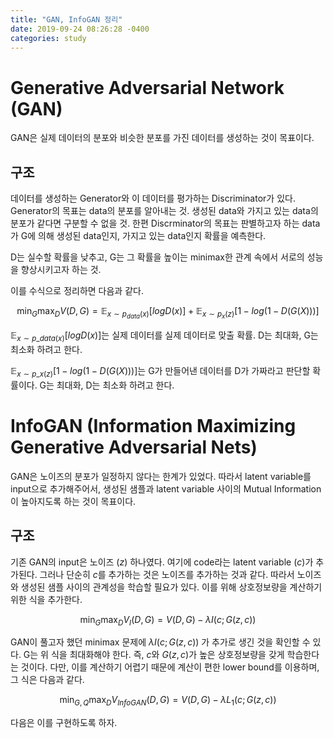 ```yaml
---
title: "GAN, InfoGAN 정리"
date: 2019-09-24 08:26:28 -0400
categories: study
---
```




# Generative Adversarial Network (GAN)

GAN은 실제 데이터의 분포와 비슷한 분포를 가진 데이터를 생성하는 것이 목표이다.



## 구조

데이터를 생성하는 Generator와 이 데이터를 평가하는 Discriminator가 있다. Generator의 목표는 data의 분포를 알아내는 것. 생성된 data와 가지고 있는 data의 분포가 같다면 구분할 수 없을 것. 한편 Discrminator의 목표는 판별하고자 하는 data가 G에 의해 생성된 data인지, 가지고 있는 data인지 확률을 예측한다.

D는 실수할 확률을 낮추고, G는 그 확률을 높이는 minimax한 관계 속에서 서로의 성능을 향상시키고자 하는 것.

이를 수식으로 정리하면 다음과 같다.



$$
\min_G\max_DV(D,G) = \mathbb{E}_{x\sim p_{data}(x)}[logD(x)] + \mathbb{E}_{x\sim p_{x}(z)}[1-log(1-D(G(X)))]
$$



$\mathbb{E}_{x\sim p\_{data}(x)}[logD(x)]$는 실제 데이터를 실제 데이터로 맞출 확률. D는 최대화, G는 최소화 하려고 한다.

$\mathbb{E}_{x\sim p\_{x}(z)}[1-log(1-D(G(X)))]$는 G가 만들어낸 데이터를 D가 가짜라고 판단할 확률이다. G는 최대화, D는 최소화 하려고 한다.



# InfoGAN (Information Maximizing Generative Adversarial Nets)

GAN은 노이즈의 분포가 일정하지 않다는 한계가 있었다. 따라서 latent variable를 input으로 추가해주어서, 생성된 샘플과 latent variable 사이의 Mutual Information이 높아지도록 하는 것이 목표이다.



## 구조

기존 GAN의 input은 노이즈 ($z$) 하나였다. 여기에 code라는 latent variable ($c$)가 추가된다. 그러나 단순히 $c$를 추가하는 것은 노이즈를 추가하는 것과 같다. 따라서 노이즈와 생성된 샘플 사이의 관계성을 학습할 필요가 있다. 이를 위해 상호정보량을 계산하기 위한 식을 추가한다.



$$
\min_G\max_DV_I(D,G) = V(D,G) - \lambda I(c;G(z,c))
$$



GAN이 풀고자 했던 minimax 문제에 $\lambda I(c;G(z,c))$ 가 추가로 생긴 것을 확인할 수 있다. G는 위 식을 최대화해야 한다. 즉, $c$와 $G(z,c)$가 높은 상호정보량을 갖게 학습한다는 것이다. 다만, 이를 계산하기 어렵기 때문에 계산이 편한 lower bound를 이용하며, 그 식은 다음과 같다.



$$
\min_{G, Q}\max_DV_{InfoGAN}(D,G) = V(D,G) - \lambda L_1(c;G(z,c))
$$



다음은 이를 구현하도록 하자.
